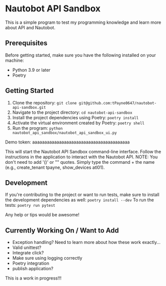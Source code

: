 # Nautobot API Sandbox

This is a simple program to test my programming knowledge and learn more about API and Nautobot.

## Prerequisites

Before getting started, make sure you have the following installed on your machine:

- Python 3.9 or later
- Poetry

## Getting Started

1. Clone the repository: `git clone git@github.com:tPayne0647/nautobot-api-sandbox.git`
2. Navigate to the project directory: `cd nautobot-api-sandbox`
3. Install the project dependencies using Poetry: `poetry install`
4. Activate the virtual environment created by Poetry: `poetry shell`
5. Run the program: `python nautobot_api_sandbox/nautobot_api_sandbox_ui.py`

Demo token: aaaaaaaaaaaaaaaaaaaaaaaaaaaaaaaaaaaaaaaa

   This will start the Nautobot API Sandbox command-line interface.
   Follow the instructions in the application to interact with the Nautobot API.
   NOTE: You don't need to add '()' or "" quotes. Simply type the command + the name (e.g., create_tenant tpayne, show_devices atl01).

## Development

If you're contributing to the project or want to run tests, make sure to install the development dependencies as well: `poetry install --dev`
To run the tests: `poetry run pytest`

Any help or tips would be awesome!

## Currently Working On / Want to Add

- Exception handling? Need to learn more about how these work exactly...
- Valid unittest?
- Integrate click?
- Make sure using logging correctly
- Poetry integration
- publish application?

This is a work in progress!!!

